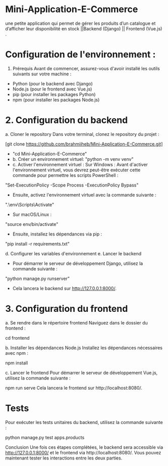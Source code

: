 # Mini-Application-E-Commerce
une petite application qui permet de gérer les produits d’un catalogue et d’afficher leur disponibilité en stock ||Backend (Django) || Frontend (Vue.js) .

# Configuration de l'environnement :
1. Prérequis
Avant de commencer, assurez-vous d'avoir installé les outils suivants sur votre machine :
* Python (pour le backend avec Django)
* Node.js (pour le frontend avec Vue.js)
* pip (pour installer les packages Python)
* npm (pour installer les packages Node.js)
# 2. Configuration du backend
a. Cloner le repository
Dans votre terminal, clonez le repository du projet :

[git clone https://github.com/brahmiiheb/Mini-Application-E-Commerce.git]
* "cd Mini-Application-E-Commerce"
* b. Créer un environnement virtuel: "python -m venv venv"
* c. Activer l'environnement virtuel :
  Sur Windows : Avant d'activer l'environnement virtuel, vous devrez peut-être exécuter cette commande pour permettre les scripts PowerShell :

"Set-ExecutionPolicy -Scope Process -ExecutionPolicy Bypass"

* Ensuite, activez l'environnement virtuel avec la commande suivante :

".\env\Scripts\Activate"

* Sur macOS/Linux :

"source env/bin/activate"

* Ensuite, installez les dépendances via pip :

"pip install -r requirements.txt"

d. Configurer les variables d'environnement
e. Lancer le backend
* Pour démarrer le serveur de développement Django, utilisez la commande suivante :

"python manage.py runserver"

+ Cela lancera le backend sur http://127.0.0.1:8000/.

# 3. Configuration du frontend
a. Se rendre dans le répertoire frontend
Naviguez dans le dossier du frontend  :

cd frontend

b. Installer les dépendances Node.js
Installez les dépendances nécessaires avec npm :

npm install

c. Lancer le frontend
Pour démarrer le serveur de développement Vue.js, utilisez la commande suivante :

npm run serve
Cela lancera le frontend sur http://localhost:8080/.

# Tests
Pour exécuter les tests unitaires du backend, utilisez la commande suivante :

python manage.py test apps.products

Conclusion
Une fois ces étapes complétées, le backend sera accessible via http://127.0.0.1:8000/ et le frontend via http://localhost:8080/. Vous pouvez maintenant tester les interactions entre les deux parties.
